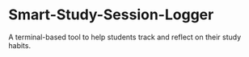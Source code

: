 # Smart-Study-Session-Logger
A terminal-based tool to help students track and reflect on their study habits.
